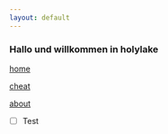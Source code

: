 ```yaml
---
layout: default
---
```


### Hallo und willkommen in holylake

[home](./)

[cheat](blog)

[about](about)

- [ ] Test

